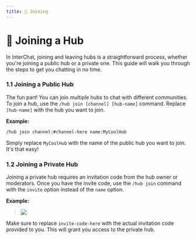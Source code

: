```yaml
---
title: 🔗 Joining
---
```


# 🔗 Joining a Hub

In InterChat, joining and leaving hubs is a straightforward process, whether you're joining a public hub or a private one. This guide will walk you through the steps to get you chatting in no time.

### 1.1 Joining a Public Hub

The fun part! You can join multiple hubs to chat with different communities. To join a hub, use the `/hub join [channel] [hub-name]` command. Replace `[hub-name]` with the hub you want to join.


**Example:**

```
/hub join channel:#channel-here name:MyCoolHub
```

Simply replace `MyCoolHub` with the name of the public hub you want to join. It's that easy!

### 1.2 Joining a Private Hub

Joining a private hub requires an invitation code from the hub owner or moderators. Once you have the invite code, use the `/hub join` command with the `invite` option instead of the `name` option.

**Example:**

> ![](/img/HubJoinPrivate.gif)

Make sure to replace `invite-code-here` with the actual invitation code provided to you. This will grant you access to the private hub.
